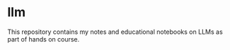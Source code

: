 # llm
This repository contains my notes and educational notebooks on LLMs as part of hands on course.